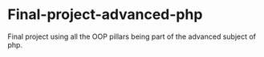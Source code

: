 # Final-project-advanced-php
Final project using all the OOP pillars being part of the advanced subject of php.
